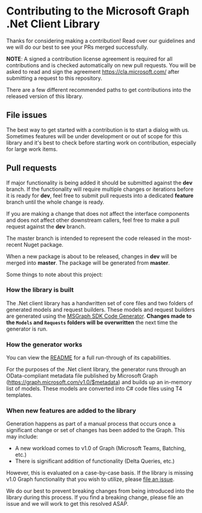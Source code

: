 # Contributing to the Microsoft Graph .Net Client Library
Thanks for considering making a contribution! Read over our guidelines and we will do our best to see your PRs merged successfully.

**NOTE**: A signed a contribution license agreement is required for all contributions and is checked automatically on new pull requests. You will be asked to read and sign the agreement https://cla.microsoft.com/ after submitting a request to this repository.

There are a few different recommended paths to get contributions into the released version of this library.

## File issues
The best way to get started with a contribution is to start a dialog with us. Sometimes features will be under development or out of scope for this library and it's best to check before starting work on contribution, especially for large work items.

## Pull requests
If major functionality is being added it should be submitted against the **dev** branch. If the functionality will require multiple changes or iterations before it is ready for **dev**, feel free to submit pull requests into a dedicated **feature** branch until the whole change is ready.

If you are making a change that does not affect the interface components and does not affect other downstream callers, feel free to make a pull request against the **dev** branch.

The master branch is intended to represent the code released in the most-recent Nuget package.

When a new package is about to be released, changes in **dev** will be merged into **master**. The package will be generated from **master**.

Some things to note about this project:

### How the library is built
The .Net client library has a handwritten set of core files and two folders of generated models and request builders. These models and request builders are generated using the [MSGraph SDK Code Generator](https://github.com/microsoftgraph/MSGraph-SDK-Code-Generator). **Changes made to the ```Models``` and ```Requests``` folders will be overwritten** the next time the generator is run.

### How the generator works
You can view the [README](https://github.com/microsoftgraph/MSGraph-SDK-Code-Generator/blob/master/README.md) for a full run-through of its capabilities.

For the purposes of the .Net client library, the generator runs through an OData-compliant metadata file published by Microsoft Graph (https://graph.microsoft.com/v1.0/$metadata) and builds up an in-memory list of models. These models are converted into C# code files using T4 templates.

### When new features are added to the library
Generation happens as part of a manual process that occurs once a significant change or set of changes has been added to the Graph. This may include:
 - A new workload comes to v1.0 of Graph (Microsoft Teams, Batching, etc.)
 - There is significant addition of functionality (Delta Queries, etc.)

However, this is evaluated on a case-by-case basis. If the library is missing v1.0 Graph functionality that you wish to utilize, please [file an issue](https://github.com/microsoftgraph/msgraph-sdk-dotnet/issues).

We do our best to prevent breaking changes from being introduced into the library during this process. If you find a breaking change, please file an issue and we will work to get this resolved ASAP.